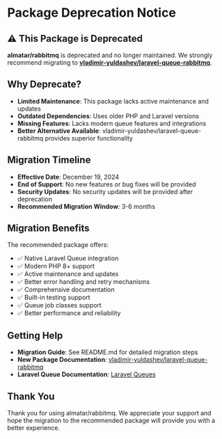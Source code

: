 # Package Deprecation Notice

## ⚠️ This Package is Deprecated

**almatar/rabbitmq** is deprecated and no longer maintained. We strongly recommend migrating to **[vladimir-yuldashev/laravel-queue-rabbitmq](https://github.com/vyuldashev/laravel-queue-rabbitmq)**.

## Why Deprecate?

- **Limited Maintenance**: This package lacks active maintenance and updates
- **Outdated Dependencies**: Uses older PHP and Laravel versions
- **Missing Features**: Lacks modern queue features and integrations
- **Better Alternative Available**: vladimir-yuldashev/laravel-queue-rabbitmq provides superior functionality

## Migration Timeline

- **Effective Date**: December 19, 2024
- **End of Support**: No new features or bug fixes will be provided
- **Security Updates**: No security updates will be provided after deprecation
- **Recommended Migration Window**: 3-6 months

## Migration Benefits

The recommended package offers:
- ✅ Native Laravel Queue integration
- ✅ Modern PHP 8+ support
- ✅ Active maintenance and updates
- ✅ Better error handling and retry mechanisms
- ✅ Comprehensive documentation
- ✅ Built-in testing support
- ✅ Queue job classes support
- ✅ Better performance and reliability

## Getting Help

- **Migration Guide**: See README.md for detailed migration steps
- **New Package Documentation**: [vladimir-yuldashev/laravel-queue-rabbitmq](https://github.com/vyuldashev/laravel-queue-rabbitmq)
- **Laravel Queue Documentation**: [Laravel Queues](https://laravel.com/docs/queues)

## Thank You

Thank you for using almatar/rabbitmq. We appreciate your support and hope the migration to the recommended package will provide you with a better experience.
